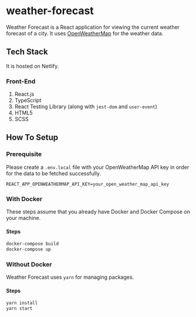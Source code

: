 # weather-forecast
Weather Forecast is a React application for viewing the current weather forecast of a city. It uses [OpenWeatherMap](https://openweathermap.org/) for the weather data.

## Tech Stack
It is hosted on Netlify.

### Front-End
1. React.js
2. TypeScript
3. React Testing Library (along with `jest-dom` and `user-event`)
4. HTML5
5. SCSS


## How To Setup
### Prerequisite
Please create a `.env.local` file with your OpenWeatherMap API key in order for the data to be fetched successfully.
```
REACT_APP_OPENWEATHERMAP_API_KEY=your_open_weather_map_api_key
```

### With Docker
These steps assume that you already have Docker and Docker Compose on your machine.
#### Steps
```sh
docker-compose build
docker-compose up
```

### Without Docker
Weather Forecast uses `yarn` for managing packages.
#### Steps
```sh
yarn install
yarn start
```
